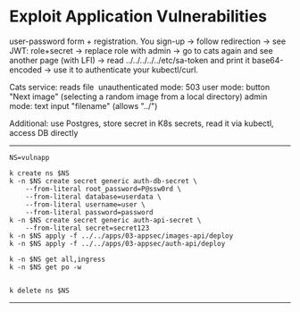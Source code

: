 # Exploit Application Vulnerabilities

user-password form + registration.
You sign-up -> follow redirection -> see JWT: role+secret -> replace role with admin -> go to cats again and see another page (with LFI) -> read ../../../../../etc/sa-token and print it base64-encoded -> use it to authenticate your kubectl/curl.

Cats service:
    reads file <img data="base-64-encoded-content"/>
    unauthenticated mode: 503
    user mode: button "Next image" (selecting a random image from a local directory)
    admin mode: text input "filename" (allows "../")

Additional: use Postgres, store secret in K8s secrets, read it via kubectl, access DB directly


---

```
NS=vulnapp

k create ns $NS
k -n $NS create secret generic auth-db-secret \
    --from-literal root_password=P@ssw0rd \
    --from-literal database=userdata \
    --from-literal username=user \
    --from-literal password=password
k -n $NS create secret generic auth-api-secret \
    --from-literal secret=secret123
k -n $NS apply -f ../../apps/03-appsec/images-api/deploy
k -n $NS apply -f ../../apps/03-appsec/auth-api/deploy

k -n $NS get all,ingress
k -n $NS get po -w


k delete ns $NS

```

---
